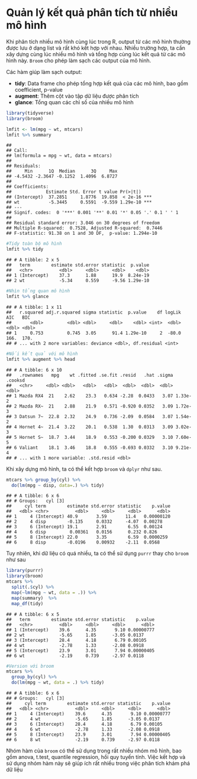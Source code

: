 # Quản lý kết quả phân tích từ nhiều mô hình




Khi phân tích nhiều mô hình cùng lúc trong R, output từ các mô hình thường được lưu ở dạng list và rất khó kết hợp với nhau. Nhiều trường hợp, ta cần xây dựng cùng lúc nhiều mô hình và tổng hợp cùng lúc kết quả từ các mô hình này. `Broom` cho phép làm sạch các output của mô hình.

Các hàm giúp làm sạch output:

- **tidy**: Data frame cho phép tổng hợp kết quả của các mô hình, bao gồm coefficient, p-value
- **augment**: Thêm cột vào tập dữ liệu được phân tích
- **glance**: Tổng quan các chỉ số của nhiều mô hình


```r
library(tidyverse)
library(broom)

lmfit <- lm(mpg ~ wt, mtcars)
lmfit %>% summary
```

```
## 
## Call:
## lm(formula = mpg ~ wt, data = mtcars)
## 
## Residuals:
##     Min      1Q  Median      3Q     Max 
## -4.5432 -2.3647 -0.1252  1.4096  6.8727 
## 
## Coefficients:
##             Estimate Std. Error t value Pr(>|t|)    
## (Intercept)  37.2851     1.8776  19.858  < 2e-16 ***
## wt           -5.3445     0.5591  -9.559 1.29e-10 ***
## ---
## Signif. codes:  0 '***' 0.001 '**' 0.01 '*' 0.05 '.' 0.1 ' ' 1
## 
## Residual standard error: 3.046 on 30 degrees of freedom
## Multiple R-squared:  0.7528,	Adjusted R-squared:  0.7446 
## F-statistic: 91.38 on 1 and 30 DF,  p-value: 1.294e-10
```

```r
#Tidy toàn bộ mô hình
lmfit %>% tidy
```

```
## # A tibble: 2 x 5
##   term        estimate std.error statistic  p.value
##   <chr>          <dbl>     <dbl>     <dbl>    <dbl>
## 1 (Intercept)    37.3      1.88      19.9  8.24e-19
## 2 wt             -5.34     0.559     -9.56 1.29e-10
```

```r
#Nhìn tổng quan mô hình
lmfit %>% glance
```

```
## # A tibble: 1 x 11
##   r.squared adj.r.squared sigma statistic  p.value    df logLik   AIC   BIC
##       <dbl>         <dbl> <dbl>     <dbl>    <dbl> <int>  <dbl> <dbl> <dbl>
## 1     0.753         0.745  3.05      91.4 1.29e-10     2  -80.0  166.  170.
## # ... with 2 more variables: deviance <dbl>, df.residual <int>
```

```r
#Nối kết quả với mô hình
lmfit %>% augment %>% head
```

```
## # A tibble: 6 x 10
##   .rownames   mpg    wt .fitted .se.fit .resid   .hat .sigma .cooksd
##   <chr>     <dbl> <dbl>   <dbl>   <dbl>  <dbl>  <dbl>  <dbl>   <dbl>
## 1 Mazda RX4  21    2.62    23.3   0.634 -2.28  0.0433   3.07 1.33e-2
## 2 Mazda RX~  21    2.88    21.9   0.571 -0.920 0.0352   3.09 1.72e-3
## 3 Datsun 7~  22.8  2.32    24.9   0.736 -2.09  0.0584   3.07 1.54e-2
## 4 Hornet 4~  21.4  3.22    20.1   0.538  1.30  0.0313   3.09 3.02e-3
## 5 Hornet S~  18.7  3.44    18.9   0.553 -0.200 0.0329   3.10 7.60e-5
## 6 Valiant    18.1  3.46    18.8   0.555 -0.693 0.0332   3.10 9.21e-4
## # ... with 1 more variable: .std.resid <dbl>
```

Khi xây dựng mô hình, ta có thể kết hợp `broom` và `dplyr` như sau.


```r
mtcars %>% group_by(cyl) %>% 
  do(lm(mpg ~ disp, data=.) %>% tidy) 
```

```
## # A tibble: 6 x 6
## # Groups:   cyl [3]
##     cyl term        estimate std.error statistic    p.value
##   <dbl> <chr>          <dbl>     <dbl>     <dbl>      <dbl>
## 1     4 (Intercept) 40.9       3.59       11.4   0.00000120
## 2     4 disp        -0.135     0.0332     -4.07  0.00278   
## 3     6 (Intercept) 19.1       2.91        6.55  0.00124   
## 4     6 disp         0.00361   0.0156      0.232 0.826     
## 5     8 (Intercept) 22.0       3.35        6.59  0.0000259 
## 6     8 disp        -0.0196    0.00932    -2.11  0.0568
```

Tuy nhiên, khi dữ liệu có quá nhiều, ta có thể sử dụng `purrr` thay cho `broom` như sau



```r
library(purrr)
library(broom)
mtcars %>%
  split(.$cyl) %>%
  map(~lm(mpg ~ wt, data = .)) %>%
  map(summary)  %>% 
  map_df(tidy)
```

```
## # A tibble: 6 x 5
##   term        estimate std.error statistic    p.value
##   <chr>          <dbl>     <dbl>     <dbl>      <dbl>
## 1 (Intercept)    39.6      4.35       9.10 0.00000777
## 2 wt             -5.65     1.85      -3.05 0.0137    
## 3 (Intercept)    28.4      4.18       6.79 0.00105   
## 4 wt             -2.78     1.33      -2.08 0.0918    
## 5 (Intercept)    23.9      3.01       7.94 0.00000405
## 6 wt             -2.19     0.739     -2.97 0.0118
```

```r
#Version với broom
mtcars %>% 
  group_by(cyl) %>% 
  do(lm(mpg ~ wt, data = .) %>% tidy)  
```

```
## # A tibble: 6 x 6
## # Groups:   cyl [3]
##     cyl term        estimate std.error statistic    p.value
##   <dbl> <chr>          <dbl>     <dbl>     <dbl>      <dbl>
## 1     4 (Intercept)    39.6      4.35       9.10 0.00000777
## 2     4 wt             -5.65     1.85      -3.05 0.0137    
## 3     6 (Intercept)    28.4      4.18       6.79 0.00105   
## 4     6 wt             -2.78     1.33      -2.08 0.0918    
## 5     8 (Intercept)    23.9      3.01       7.94 0.00000405
## 6     8 wt             -2.19     0.739     -2.97 0.0118
```

Nhóm hàm của `broom` có thể sử dụng trong rất nhiều nhóm mô hình, bao gồm anova, t.test, quantile regression, hồi quy tuyến tính. Việc kết hợp và sử dụng nhóm hàm này sẽ giúp ích rất nhiều trong việc phân tích khám phá dữ liệu
